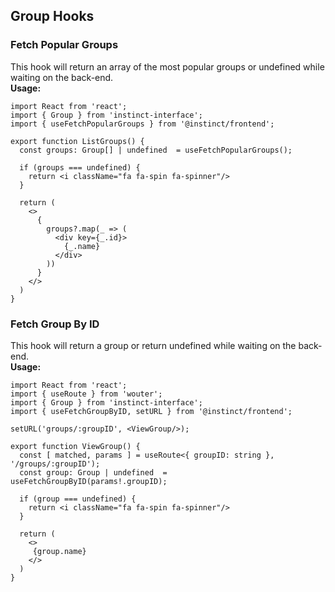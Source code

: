 ## Group Hooks

### Fetch Popular Groups
This hook will return an array of the most popular groups or undefined while waiting on the back-end.
<br/>
**Usage:**
```
import React from 'react';
import { Group } from 'instinct-interface';
import { useFetchPopularGroups } from '@instinct/frontend';

export function ListGroups() {
  const groups: Group[] | undefined  = useFetchPopularGroups();

  if (groups === undefined) {
    return <i className="fa fa-spin fa-spinner"/>
  }

  return (
    <>
      {
        groups?.map(_ => (
          <div key={_.id}>
            {_.name}
          </div>
        ))
      }
    </>
  )
}
```

### Fetch Group By ID
This hook will return a group or return undefined while waiting on the back-end.
<br/>
**Usage:**
```
import React from 'react';
import { useRoute } from 'wouter';
import { Group } from 'instinct-interface';
import { useFetchGroupByID, setURL } from '@instinct/frontend';

setURL('groups/:groupID', <ViewGroup/>);

export function ViewGroup() {
  const [ matched, params ] = useRoute<{ groupID: string }, '/groups/:groupID');
  const group: Group | undefined  = useFetchGroupByID(params!.groupID);

  if (group === undefined) {
    return <i className="fa fa-spin fa-spinner"/>
  }

  return (
    <>
     {group.name}
    </>
  )
}
```
